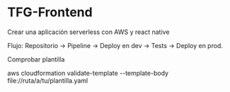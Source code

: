 # TFG-Frontend
Crear una aplicación serverless con AWS y react native

Flujo: Repositorio → Pipeline → Deploy en dev → Tests → Deploy en prod.

Comprobar plantilla

aws cloudformation validate-template --template-body file://ruta/a/tu/plantilla.yaml

